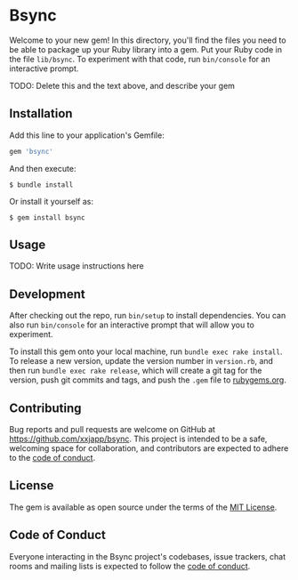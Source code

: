 # Bsync

Welcome to your new gem! In this directory, you'll find the files you need to be able to package up your Ruby library into a gem. Put your Ruby code in the file `lib/bsync`. To experiment with that code, run `bin/console` for an interactive prompt.

TODO: Delete this and the text above, and describe your gem

## Installation

Add this line to your application's Gemfile:

```ruby
gem 'bsync'
```

And then execute:

    $ bundle install

Or install it yourself as:

    $ gem install bsync

## Usage

TODO: Write usage instructions here

## Development

After checking out the repo, run `bin/setup` to install dependencies. You can also run `bin/console` for an interactive prompt that will allow you to experiment.

To install this gem onto your local machine, run `bundle exec rake install`. To release a new version, update the version number in `version.rb`, and then run `bundle exec rake release`, which will create a git tag for the version, push git commits and tags, and push the `.gem` file to [rubygems.org](https://rubygems.org).

## Contributing

Bug reports and pull requests are welcome on GitHub at https://github.com/xxjapp/bsync. This project is intended to be a safe, welcoming space for collaboration, and contributors are expected to adhere to the [code of conduct](https://github.com/xxjapp/bsync/blob/master/CODE_OF_CONDUCT.md).


## License

The gem is available as open source under the terms of the [MIT License](https://opensource.org/licenses/MIT).

## Code of Conduct

Everyone interacting in the Bsync project's codebases, issue trackers, chat rooms and mailing lists is expected to follow the [code of conduct](https://github.com/xxjapp/bsync/blob/master/CODE_OF_CONDUCT.md).

